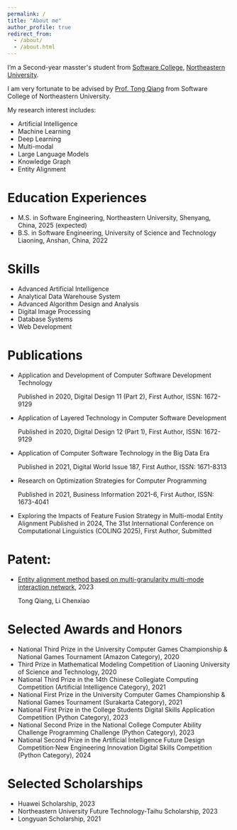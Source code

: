 ```yaml
---
permalink: /
title: "About me"
author_profile: true
redirect_from: 
  - /about/
  - /about.html
---
```

I’m a Second-year masster's student from [Software College](http://sc.neu.edu.cn/english/mainm.htm), [Northeastern University](https://www.neu.edu.cn/).

I am very fortunate to be advised by [Prof. Tong Qiang](http://faculty.neu.edu.cn/tongq/en/index.htm) from Software College of Northeastern University. 

My research interest includes:
- Artificial Intelligence
- Machine Learning
- Deep Learning
- Multi-modal
- Large Language Models
- Knowledge Graph
- Entity Alignment

Education Experiences
======
- M.S. in Software Engineering, Northeastern University, Shenyang, China, 2025 (expected)
- B.S. in Software Engineering, University of Science and Technology Liaoning, Anshan, China, 2022

Skills
======
- Advanced Artificial Intelligence
- Analytical Data Warehouse System
- Advanced Algorithm Design and Analysis
- Digital Image Processing
- Database Systems
- Web Development

Publications
======
- Application and Development of Computer Software Development Technology

  Published in 2020, Digital Design 11 (Part 2), First Author, ISSN: 1672-9129

- Application of Layered Technology in Computer Software Development 

  Published in 2020, Digital Design 12 (Part 1), First Author, ISSN: 1672-9129

- Application of Computer Software Technology in the Big Data Era

  Published in 2021, Digital World Issue 187, First Author, ISSN: 1671-8313
  
- Research on Optimization Strategies for Computer Programming

  Published in 2021, Business Information 2021-6, First Author, ISSN: 1673-4041
  
- Exploring the Impacts of Feature Fusion Strategy in Multi-modal Entity Alignment
  Published in 2024, The 31st International Conference on Computational Linguistics (COLING 2025), First Author, Submitted

Patent:
======
- [Entity alignment method based on multi-granularity multi-mode interaction network](https://patents.google.com/patent/CN117573914A/en?oq=CN117573914A%2c), 2023

  Tong Qiang, Li Chenxiao

Selected Awards and Honors
======
- National Third Prize in the University Computer Games Championship & National Games Tournament (Amazon Category), 2020
- Third Prize in Mathematical Modeling Competition of Liaoning University of Science and Technology, 2020
- National Third Prize in the 14th Chinese Collegiate Computing Competition (Artificial Intelligence Category), 2021
- National First Prize in the University Computer Games Championship & National Games Tournament (Surakarta Category), 2021
- National First Prize in the College Students Digital Skills Application Competition (Python Category), 2023
- National Second Prize in the National College Computer Ability Challenge Programming Challenge (Python Category), 2023
- National Second Prize in the Artificial Intelligence Future Design Competition·New Engineering Innovation Digital Skills Competition (Python Category), 2024

Selected Scholarships
======
- Huawei Scholarship, 2023
- Northeastern University Future Technology-Taihu Scholarship, 2023
- Longyuan Scholarship, 2021
